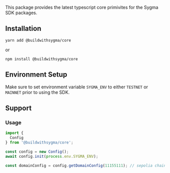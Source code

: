 
This package provides the latest typescript core primivites for the Sygma SDK packages.

## Installation

```
yarn add @buildwithsygma/core
```

or

```
npm install @buildwithsygma/core
```

## Environment Setup

Make sure to set environment variable `SYGMA_ENV` to either `TESTNET` or `MAINNET` prior to using the SDK.

## Support

### Usage

```javascript
import {
  Config
} from '@buildwithsygma/core';

const config = new Config();
await config.init(process.env.SYGMA_ENV);

const domainConfig = config.getDomainConfig(11155111); // sepolia chain Id
```